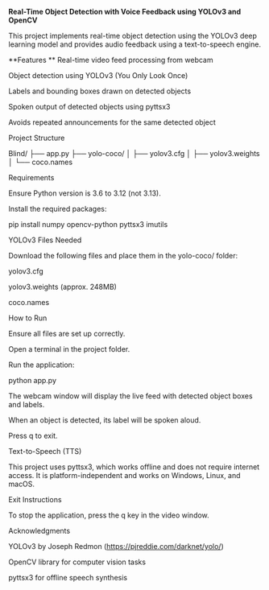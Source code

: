 **Real-Time Object Detection with Voice Feedback using YOLOv3 and OpenCV**

This project implements real-time object detection using the YOLOv3 deep learning model and provides audio feedback using a text-to-speech engine.

**Features
**
Real-time video feed processing from webcam

Object detection using YOLOv3 (You Only Look Once)

Labels and bounding boxes drawn on detected objects

Spoken output of detected objects using pyttsx3

Avoids repeated announcements for the same detected object

Project Structure

Blind/
├── app.py
├── yolo-coco/
│   ├── yolov3.cfg
│   ├── yolov3.weights
│   └── coco.names

Requirements

Ensure Python version is 3.6 to 3.12 (not 3.13).

Install the required packages:

pip install numpy opencv-python pyttsx3 imutils

YOLOv3 Files Needed

Download the following files and place them in the yolo-coco/ folder:

yolov3.cfg

yolov3.weights (approx. 248MB)

coco.names

How to Run

Ensure all files are set up correctly.

Open a terminal in the project folder.

Run the application:

python app.py

The webcam window will display the live feed with detected object boxes and labels.

When an object is detected, its label will be spoken aloud.

Press q to exit.

Text-to-Speech (TTS)

This project uses pyttsx3, which works offline and does not require internet access. It is platform-independent and works on Windows, Linux, and macOS.

Exit Instructions

To stop the application, press the q key in the video window.

Acknowledgments

YOLOv3 by Joseph Redmon (https://pjreddie.com/darknet/yolo/)

OpenCV library for computer vision tasks

pyttsx3 for offline speech synthesis
